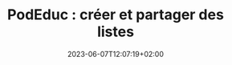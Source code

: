 ---
title: "PodEduc : créer et partager des listes"
date: 2023-06-07T12:07:19+02:00
draft: false
urlvideo: "https://podeduc.apps.education.fr/video/0043-creer-et-partager-une-playlist"
pdf: "TutoPdf_CreerEtPartagerUnePlaylist.pdf"
poidspdf: "1,87 Mo"
icone: "bi bi-cast"
---